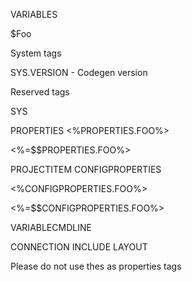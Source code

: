 VARIABLES

$Foo


 






System tags

SYS.VERSION - Codegen version

Reserved tags

SYS

PROPERTIES
   <%PROPERTIES.FOO%>


   <%=$$PROPERTIES.FOO%>


PROJECTITEM
CONFIGPROPERTIES

  <%CONFIGPROPERTIES.FOO%>

  <%=$$CONFIGPROPERTIES.FOO%>


VARIABLECMDLINE



CONNECTION
INCLUDE
LAYOUT



Please do not use thes as properties tags
